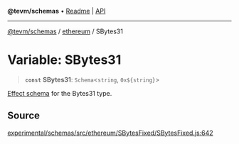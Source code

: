 **@tevm/schemas** • [Readme](../../README.md) \| [API](../../modules.md)

***

[@tevm/schemas](../../README.md) / [ethereum](../README.md) / SBytes31

# Variable: SBytes31

> **`const`** **SBytes31**: `Schema`\<`string`, ```0x${string}```\>

[Effect schema](https://github.com/Effect-TS/schema) for the Bytes31 type.

## Source

[experimental/schemas/src/ethereum/SBytesFixed/SBytesFixed.js:642](https://github.com/evmts/tevm-monorepo/blob/main/experimental/schemas/src/ethereum/SBytesFixed/SBytesFixed.js#L642)
